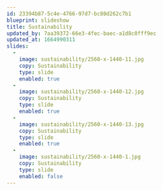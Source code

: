 ```yaml
---
id: 23394b87-5c4e-4766-97d7-bc80d262c7b1
blueprint: slideshow
title: Sustainability
updated_by: 7aa39372-66e3-4fec-baec-a1d8c0fff9ec
updated_at: 1664990311
slides:
  -
    image: sustainability/2560-x-1440-11.jpg
    copy: Sustainability
    type: slide
    enabled: true
  -
    image: sustainability/2560-x-1440-12.jpg
    copy: Sustainability
    type: slide
    enabled: true
  -
    image: sustainability/2560-x-1440-13.jpg
    copy: Sustainability
    type: slide
    enabled: true
  -
    image: sustainability/2560-x-1440-1.jpg
    copy: Sustainability
    type: slide
    enabled: false
---
```

